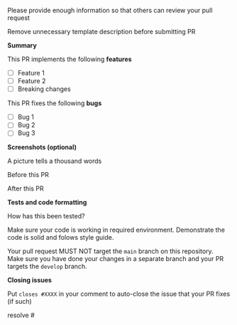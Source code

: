 Please provide enough information so that others can review your pull request

Remove unnecessary template description before submitting PR

**Summary**

This PR implements the following **features**

* [ ] Feature 1
* [ ] Feature 2
* [ ] Breaking changes

This PR fixes the following **bugs**

* [ ] Bug 1
* [ ] Bug 2
* [ ] Bug 3

**Screenshots (optional)**

A picture tells a thousand words

Before this PR

After this PR

**Tests and code formatting**

How has this been tested?

Make sure your code is working in required environment. Demonstrate the code is solid and folows style guide.

Your pull request MUST NOT target the `main` branch on this repository. Make sure you have done your changes in a separate branch and your PR targets the `develop` branch.

**Closing issues**

Put `closes #XXXX` in your comment to auto-close the issue that your PR fixes (if such)

resolve #